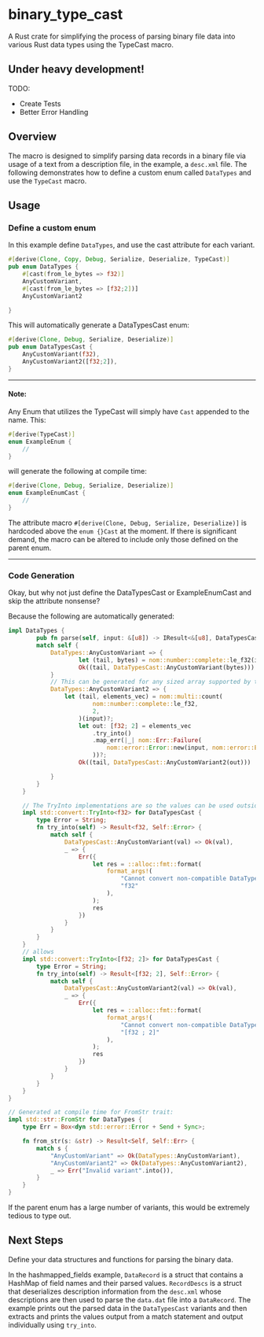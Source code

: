 # binary_type_cast
A Rust crate for simplifying the process of parsing binary file data into various Rust data types using the TypeCast macro.

## Under heavy development!
TODO: 
- Create Tests
- Better Error Handling

## Overview

 The macro is designed to simplify parsing data records in a binary file via usage of a text from a description file, in the example, a `desc.xml` file. The following demonstrates how to define a custom enum called `DataTypes` and use the `TypeCast` macro.

## Usage
### Define a custom enum
In this example define `DataTypes`, and use the cast attribute for each variant. 

```rust
#[derive(Clone, Copy, Debug, Serialize, Deserialize, TypeCast)]
pub enum DataTypes {
    #[cast(from_le_bytes => f32)]
    AnyCustomVariant,
    #[cast(from_le_bytes => [f32;2])]
    AnyCustomVariant2

}
```

This will automatically generate a DataTypesCast enum:

```rust
#[derive(Clone, Debug, Serialize, Deserialize)]
pub enum DataTypesCast {
    AnyCustomVariant(f32),
    AnyCustomVariant2([f32;2]),
}
```

---

#### Note:
Any Enum that utilizes the TypeCast will simply have `Cast` appended to the name. This:
```rust
#[derive(TypeCast)]
enum ExampleEnum {
    //
}
```
will generate the following at compile time:
```rust
#[derive(Clone, Debug, Serialize, Deserialize)]
enum ExampleEnumCast {
    //
}
```
The attribute macro `#[derive(Clone, Debug, Serialize, Deserialize)]` is hardcoded above the `enum {}Cast` at the moment. If there is significant demand, the macro can be altered to include only those defined on the parent enum.

---

### Code Generation
Okay, but why not just define the DataTypesCast or ExampleEnumCast and skip the attribute nonsense?

Because the following are automatically generated:
```rust
impl DataTypes {
        pub fn parse(self, input: &[u8]) -> IResult<&[u8], DataTypesCast> {
        match self {
            DataTypes::AnyCustomVariant => {
                    let (tail, bytes) = nom::number::complete::le_f32(input)?;
                    Ok((tail, DataTypesCast::AnyCustomVariant(bytes)))
            }
            // This can be generated for any sized array supported by the standard library
            DataTypes::AnyCustomVariant2 => {
                let (tail, elements_vec) = nom::multi::count(
                        nom::number::complete::le_f32,
                        2,
                    )(input)?;
                    let out: [f32; 2] = elements_vec
                        .try_into()
                        .map_err(|_| nom::Err::Failure(
                            nom::error::Error::new(input, nom::error::ErrorKind::Fail),
                        ))?;
                    Ok((tail, DataTypesCast::AnyCustomVariant2(out)))

            }
        }
    }

    // The TryInto implementations are so the values can be used outside of match statements. Right now, its tedious to use, but it works. See the hashmapped_fields example for usage.
    impl std::convert::TryInto<f32> for DataTypesCast {
        type Error = String;
        fn try_into(self) -> Result<f32, Self::Error> {
            match self {
                DataTypesCast::AnyCustomVariant(val) => Ok(val),
                _ => {
                    Err({
                        let res = ::alloc::fmt::format(
                            format_args!(
                                "Cannot convert non-compatible DataTypesCast into {0}",
                                "f32"
                            ),
                        );
                        res
                    })
                }
            }
        }
    }
    // allows 
    impl std::convert::TryInto<[f32; 2]> for DataTypesCast {
        type Error = String;
        fn try_into(self) -> Result<[f32; 2], Self::Error> {
            match self {
                DataTypesCast::AnyCustomVariant2(val) => Ok(val),
                _ => {
                    Err({
                        let res = ::alloc::fmt::format(
                            format_args!(
                                "Cannot convert non-compatible DataTypesCast into {0}",
                                "[f32 ; 2]"
                            ),
                        );
                        res
                    })
                }
            }
        }
    }
}

// Generated at compile time for FromStr trait:
impl std::str::FromStr for DataTypes {
    type Err = Box<dyn std::error::Error + Send + Sync>;

    fn from_str(s: &str) -> Result<Self, Self::Err> {
        match s {
            "AnyCustomVariant" => Ok(DataTypes::AnyCustomVariant),
            "AnyCustomVariant2" => Ok(DataTypes::AnyCustomVariant2),
            _ => Err("Invalid variant".into()),
        }
    }
}
```
If the parent enum has a large number of variants, this would be extremely tedious to type out. 

## Next Steps
Define your data structures and functions for parsing the binary data. 

In the hashmapped_fields example, `DataRecord` is a struct that contains a HashMap of field names and their parsed values. `RecordDescs` is a struct that deserializes description information from the `desc.xml` whose descriptions are then used to parse the `data.dat` file into a `DataRecord`. The example prints out the parsed data in the `DataTypesCast` variants and then extracts and prints the values output from a match statement and output individually using `try_into`.